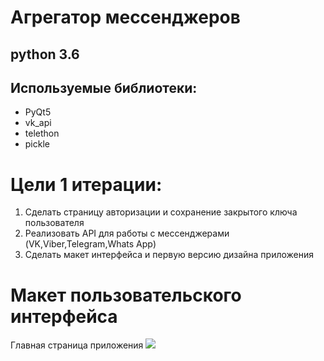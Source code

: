 # Агрегатор мессенджеров
## python 3.6
## Используемые библиотеки:
* PyQt5
* vk_api
* telethon
* pickle

# Цели 1 итерации:
1. Сделать страницу авторизации и сохранение закрытого ключа пользователя
2. Реализовать API для работы с мессенджерами (VK,Viber,Telegram,Whats App)
3. Сделать макет интерфейса и первую версию дизайна приложения

# Макет пользовательского интерфейса

Главная страница приложения
![](https://pp.userapi.com/c830308/v830308651/a0d50/2kMY6WXBpv8.jpg)
